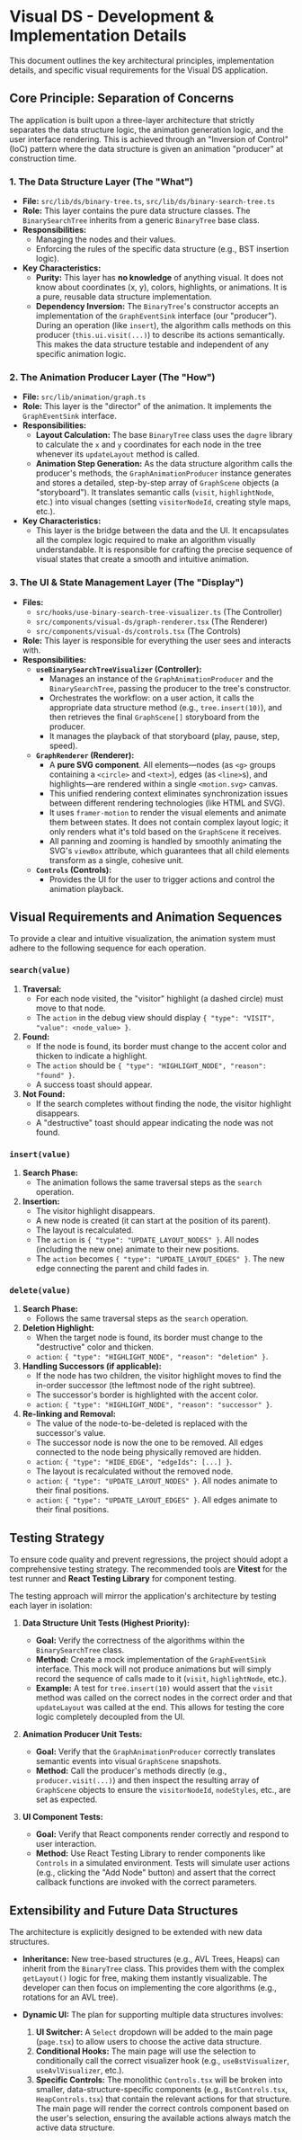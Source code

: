 # Visual DS - Development & Implementation Details

This document outlines the key architectural principles, implementation details, and specific visual requirements for the Visual DS application.

## Core Principle: Separation of Concerns

The application is built upon a three-layer architecture that strictly separates the data structure logic, the animation generation logic, and the user interface rendering. This is achieved through an "Inversion of Control" (IoC) pattern where the data structure is given an animation "producer" at construction time.

### 1. The Data Structure Layer (The "What")

-   **File:** `src/lib/ds/binary-tree.ts`, `src/lib/ds/binary-search-tree.ts`
-   **Role:** This layer contains the pure data structure classes. The `BinarySearchTree` inherits from a generic `BinaryTree` base class.
-   **Responsibilities:**
    -   Managing the nodes and their values.
    -   Enforcing the rules of the specific data structure (e.g., BST insertion logic).
-   **Key Characteristics:**
    -   **Purity:** This layer has **no knowledge** of anything visual. It does not know about coordinates (x, y), colors, highlights, or animations. It is a pure, reusable data structure implementation.
    -   **Dependency Inversion:** The `BinaryTree`'s constructor accepts an implementation of the `GraphEventSink` interface (our "producer"). During an operation (like `insert`), the algorithm calls methods on this producer (`this.ui.visit(...)`) to describe its actions semantically. This makes the data structure testable and independent of any specific animation logic.

### 2. The Animation Producer Layer (The "How")

-   **File:** `src/lib/animation/graph.ts`
-   **Role:** This layer is the "director" of the animation. It implements the `GraphEventSink` interface.
-   **Responsibilities:**
    -   **Layout Calculation:** The base `BinaryTree` class uses the `dagre` library to calculate the `x` and `y` coordinates for each node in the tree whenever its `updateLayout` method is called.
    -   **Animation Step Generation:** As the data structure algorithm calls the producer's methods, the `GraphAnimationProducer` instance generates and stores a detailed, step-by-step array of `GraphScene` objects (a "storyboard"). It translates semantic calls (`visit`, `highlightNode`, etc.) into visual changes (setting `visitorNodeId`, creating style maps, etc.).
-   **Key Characteristics:**
    -   This layer is the bridge between the data and the UI. It encapsulates all the complex logic required to make an algorithm visually understandable. It is responsible for crafting the precise sequence of visual states that create a smooth and intuitive animation.

### 3. The UI & State Management Layer (The "Display")

-   **Files:**
    -   `src/hooks/use-binary-search-tree-visualizer.ts` (The Controller)
    -   `src/components/visual-ds/graph-renderer.tsx` (The Renderer)
    -   `src/components/visual-ds/controls.tsx` (The Controls)
-   **Role:** This layer is responsible for everything the user sees and interacts with.
-   **Responsibilities:**
    -   **`useBinarySearchTreeVisualizer` (Controller):**
        -   Manages an instance of the `GraphAnimationProducer` and the `BinarySearchTree`, passing the producer to the tree's constructor.
        -   Orchestrates the workflow: on a user action, it calls the appropriate data structure method (e.g., `tree.insert(10)`), and then retrieves the final `GraphScene[]` storyboard from the producer.
        -   It manages the playback of that storyboard (play, pause, step, speed).
    -   **`GraphRenderer` (Renderer):**
        -   A **pure SVG component**. All elements—nodes (as `<g>` groups containing a `<circle>` and `<text>`), edges (as `<line>`s), and highlights—are rendered within a single `<motion.svg>` canvas.
        -   This unified rendering context eliminates synchronization issues between different rendering technologies (like HTML and SVG).
        -   It uses `framer-motion` to render the visual elements and animate them between states. It does not contain complex layout logic; it only renders what it's told based on the `GraphScene` it receives.
        -   All panning and zooming is handled by smoothly animating the SVG's `viewBox` attribute, which guarantees that all child elements transform as a single, cohesive unit.
    -   **`Controls` (Controls):**
        -   Provides the UI for the user to trigger actions and control the animation playback.

## Visual Requirements and Animation Sequences

To provide a clear and intuitive visualization, the animation system must adhere to the following sequence for each operation.

### `search(value)`

1.  **Traversal:**
    -   For each node visited, the "visitor" highlight (a dashed circle) must move to that node.
    -   The `action` in the debug view should display `{ "type": "VISIT", "value": <node_value> }`.
2.  **Found:**
    -   If the node is found, its border must change to the accent color and thicken to indicate a highlight.
    -   The `action` should be `{ "type": "HIGHLIGHT_NODE", "reason": "found" }`.
    -   A success toast should appear.
3.  **Not Found:**
    -   If the search completes without finding the node, the visitor highlight disappears.
    -   A "destructive" toast should appear indicating the node was not found.

### `insert(value)`

1.  **Search Phase:**
    -   The animation follows the same traversal steps as the `search` operation.
2.  **Insertion:**
    -   The visitor highlight disappears.
    -   A new node is created (it can start at the position of its parent).
    -   The layout is recalculated.
    -   The `action` is `{ "type": "UPDATE_LAYOUT_NODES" }`. All nodes (including the new one) animate to their new positions.
    -   The `action` becomes `{ "type": "UPDATE_LAYOUT_EDGES" }`. The new edge connecting the parent and child fades in.

### `delete(value)`

1.  **Search Phase:**
    -   Follows the same traversal steps as the `search` operation.
2.  **Deletion Highlight:**
    -   When the target node is found, its border must change to the "destructive" color and thicken.
    -   `action`: `{ "type": "HIGHLIGHT_NODE", "reason": "deletion" }`.
3.  **Handling Successors (if applicable):**
    -   If the node has two children, the visitor highlight moves to find the in-order successor (the leftmost node of the right subtree).
    -   The successor's border is highlighted with the accent color.
    -   `action`: `{ "type": "HIGHLIGHT_NODE", "reason": "successor" }`.
4.  **Re-linking and Removal:**
    -   The value of the node-to-be-deleted is replaced with the successor's value.
    -   The successor node is now the one to be removed. All edges connected to the node being physically removed are hidden.
    -   `action`: `{ "type": "HIDE_EDGE", "edgeIds": [...] }`.
    -   The layout is recalculated without the removed node.
    -   `action`: `{ "type": "UPDATE_LAYOUT_NODES" }`. All nodes animate to their final positions.
    -   `action`: `{ "type": "UPDATE_LAYOUT_EDGES" }`. All edges animate to their final positions.

## Testing Strategy

To ensure code quality and prevent regressions, the project should adopt a comprehensive testing strategy. The recommended tools are **Vitest** for the test runner and **React Testing Library** for component testing.

The testing approach will mirror the application's architecture by testing each layer in isolation:

1.  **Data Structure Unit Tests (Highest Priority):**
    *   **Goal:** Verify the correctness of the algorithms within the `BinarySearchTree` class.
    *   **Method:** Create a mock implementation of the `GraphEventSink` interface. This mock will not produce animations but will simply record the sequence of calls made to it (`visit`, `highlightNode`, etc.).
    *   **Example:** A test for `tree.insert(10)` would assert that the `visit` method was called on the correct nodes in the correct order and that `updateLayout` was called at the end. This allows for testing the core logic completely decoupled from the UI.

2.  **Animation Producer Unit Tests:**
    *   **Goal:** Verify that the `GraphAnimationProducer` correctly translates semantic events into visual `GraphScene` snapshots.
    *   **Method:** Call the producer's methods directly (e.g., `producer.visit(...)`) and then inspect the resulting array of `GraphScene` objects to ensure the `visitorNodeId`, `nodeStyles`, etc., are set as expected.

3.  **UI Component Tests:**
    *   **Goal:** Verify that React components render correctly and respond to user interaction.
    *   **Method:** Use React Testing Library to render components like `Controls` in a simulated environment. Tests will simulate user actions (e.g., clicking the "Add Node" button) and assert that the correct callback functions are invoked with the correct parameters.

## Extensibility and Future Data Structures

The architecture is explicitly designed to be extended with new data structures.

-   **Inheritance:** New tree-based structures (e.g., AVL Trees, Heaps) can inherit from the `BinaryTree` class. This provides them with the complex `getLayout()` logic for free, making them instantly visualizable. The developer can then focus on implementing the core algorithms (e.g., rotations for an AVL tree).

-   **Dynamic UI:** The plan for supporting multiple data structures involves:
    1.  **UI Switcher:** A `Select` dropdown will be added to the main page (`page.tsx`) to allow users to choose the active data structure.
    2.  **Conditional Hooks:** The main page will use the selection to conditionally call the correct visualizer hook (e.g., `useBstVisualizer`, `useAvlVisualizer`, etc.).
    3.  **Specific Controls:** The monolithic `Controls.tsx` will be broken into smaller, data-structure-specific components (e.g., `BstControls.tsx`, `HeapControls.tsx`) that contain the relevant actions for that structure. The main page will render the correct controls component based on the user's selection, ensuring the available actions always match the active data structure.
